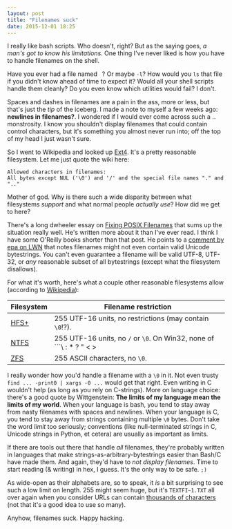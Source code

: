 ```yaml
---
layout: post
title: "Filenames suck"
date: 2015-12-01 18:25
---
```


I really like bash scripts.  Who doesn't, right?  But as the saying goes, *a man's got to know his limitations*.  One thing I've never liked is how you have to handle filenames on the shell.

Have you ever had a file named ``` ```?  Or maybe ```-l```?  How would you ```ls``` that file if you didn't know ahead of time to expect it?  Would all your shell scripts handle them cleanly?  Do you even know which utilities would fail?  I don't.

Spaces and dashes in filenames are a pain in the ass, more or less, but that's just the *tip* of the iceberg.  I made a note to myself a few weeks ago: __newlines in filenames?__.  I wondered if I would ever come across such a .. monstrosity.  I know you shouldn't display filenames that could contain control characters, but it's something you almost never run into; off the top of my head I just wasn't sure.

So I went to Wikipedia and looked up [Ext4][ext4].  It's a pretty reasonable filesystem.  Let me just quote the wiki here:

~~~text
Allowed characters in filenames:
All bytes except NUL ('\0') and '/' and the special file names "." and ".."
~~~

Mother of god.  Why is there such a wide disparity between what filesystems *support* and what normal people *actually use*?  How did we get to here?

There's a long dwheeler essay on [Fixing POSIX Filenames][dw-posix] that sums up the situation really well.  He's written more about it than I've ever read.  I think I have some O'Reilly books shorter than that post.  He points to a [comment by epa on LWN][epa] that notes filenames might not even contain valid Unicode bytestrings.  You can't even guarantee a filename will be valid UTF-8, UTF-32, or *any* reasonable subset of all bytestrings (except what the filesystem disallows).

For what it's worth, here's what a couple other reasonable filesystems allow (according to [Wikipedia][w]):

| Filesystem | Filename restriction |
| - | - |
| [HFS+][h] | 255 UTF-16 units, no restrictions (may contain ```\0```!?). |
| [NTFS][n] | 255 UTF-16 units, no ```/``` or ```\0```.  On Win32, none of ```\ : * ? " < > |"```. |
| [ZFS][z] | 255 ASCII characters, no ```\0```. |

I really wonder how you'd handle a filename with a ```\0``` in it.  Not even trusty ```find ... -print0 | xargs -0 ...``` would get that right.  Even writing in C wouldn't help (as long as you rely on C-strings).  More on language choice:  there's a good quote by Wittgenstein: __The limits of my language mean the limits of my world__.  When your language is bash, you tend to stay away from nasty filenames with spaces and newlines.  When your language is C, you tend to stay away from strings containing multiple ```\0``` bytes.  Don't take the word *limit* too seriously; conventions (like null-terminated strings in C, Unicode strings in Python, et cetera) are usually as important as limits.

If there are tools out there that handle *all* filenames, they're probably written in languages that make strings-as-arbitrary-bytestrings easier than Bash/C have made them.  And again, they'd have to *not display filenames*.  Time to start reading (& writing) in hex, I guess.  It's the only way to be safe.  ```;)```

As wide-open as their alphabets are, so to speak, it *is* a bit surprising to see such a low limit on length.  255 might seem huge, but it's ```TEXTFI~1.TXT``` all over again when you consider URLs can contain [thousands of characters][url] (not that it's a good idea to use so many).

Anyhow, filenames suck.  Happy hacking.


[ext4]: https://en.wikipedia.org/wiki/Ext4
[dw-posix]: http://www.dwheeler.com/essays/fixing-unix-linux-filenames.html
[epa]: http://lwn.net/Articles/325304/
[w]: https://en.wikipedia.org/wiki/Comparison_of_file_systems#Limits
[h]: https://en.wikipedia.org/wiki/HFS_Plus
[n]: https://en.wikipedia.org/wiki/NTFS
[z]: https://en.wikipedia.org/wiki/ZFS
[url]: http://boutell.com/newfaq/misc/urllength.html
